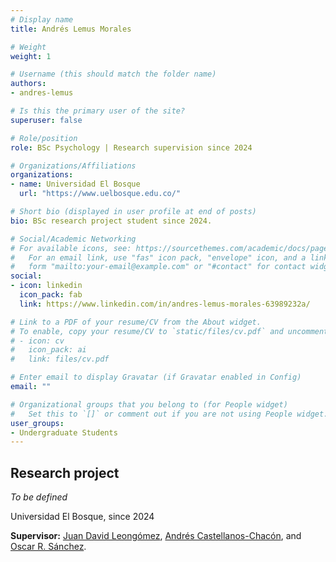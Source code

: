 ```yaml
---
# Display name
title: Andrés Lemus Morales

# Weight
weight: 1

# Username (this should match the folder name)
authors:
- andres-lemus

# Is this the primary user of the site?
superuser: false

# Role/position
role: BSc Psychology | Research supervision since 2024

# Organizations/Affiliations
organizations:
- name: Universidad El Bosque
  url: "https://www.uelbosque.edu.co/"

# Short bio (displayed in user profile at end of posts)
bio: BSc research project student since 2024.

# Social/Academic Networking
# For available icons, see: https://sourcethemes.com/academic/docs/page-builder/#icons
#   For an email link, use "fas" icon pack, "envelope" icon, and a link in the
#   form "mailto:your-email@example.com" or "#contact" for contact widget.
social:
- icon: linkedin
  icon_pack: fab
  link: https://www.linkedin.com/in/andres-lemus-morales-63989232a/

# Link to a PDF of your resume/CV from the About widget.
# To enable, copy your resume/CV to `static/files/cv.pdf` and uncomment the lines below.
# - icon: cv
#   icon_pack: ai
#   link: files/cv.pdf

# Enter email to display Gravatar (if Gravatar enabled in Config)
email: ""

# Organizational groups that you belong to (for People widget)
#   Set this to `[]` or comment out if you are not using People widget.
user_groups:
- Undergraduate Students
---
```


## **Research project**  

*To be defined*

Universidad El Bosque, since 2024

**Supervisor:** [Juan David Leongómez](/es/#about), [Andrés Castellanos-Chacón](/es/author/andres-castellanos-chacon/), and [Oscar R. Sánchez](/es/author/oscar-r.-sanchez/).

